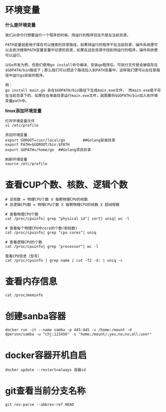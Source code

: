 # 环境变量

**什么是环境变量**

```shell
我们从命令行想要运行一个程序的时候，待运行的程序往往不是在当前目录。

PATH变量就是用于保存可以搜索的目录路径，如果待运行的程序不在当前目录，操作系统便可以去依次搜索PATH变量变量中记录的目录，如果在这些目录中找到待运行的程序，操作系统便可以运行。

以Go开发为例，但我们使用go install命令编译、安装go程序后，可执行文件是会被保存在$GOPATH/bin路径下；那么我们可以把这个路径加入到PATH变量中，这样我们便可以在任意路径中运行go安装的程序。

例：
go install main.go 会在$GOPATH/bin路径下生成main.exe文件， 而main.exe是不存在当前目录下的，如果在在单曲目录运行main.exe文件，就需要将$GOPATH/bin加入到环境变量path中。
```



**linux添加环境变量**

```shell
打开环境变量文件
vi /etc/profile

添加环境变量
export GOROOT=/usr/local/go        ##Golang安装目录
export PATH=$GOROOT/bin:$PATH
export GOPATH=/home/go  ##Golang项目目录

刷新环境变量
source /etc/profile
```



# 查看CUP个数、核数、逻辑个数

```shell
# 总核数 = 物理CPU个数 X 每颗物理CPU的核数 
# 总逻辑CPU数 = 物理CPU个数 X 每颗物理CPU的核数 X 超线程数

# 查看物理CPU个数
cat /proc/cpuinfo| grep "physical id"| sort| uniq| wc -l

# 查看每个物理CPU中core的个数(即核数)
cat /proc/cpuinfo| grep "cpu cores"| uniq

# 查看逻辑CPU的个数
cat /proc/cpuinfo| grep "processor"| wc -l

查看CPU信息（型号）
cat /proc/cpuinfo | grep name | cut -f2 -d: | uniq -c
```



# 查看内存信息

```shell
cat /proc/meminfo
```



# 创建sanba容器

```shell
docker run -it --name samba -p 445:445 -v /home:/mount -d dperson/samba -u "chj;123456" -s "home;/mount/;yes;no;no;all;user"
```



# docker容器开机自启

```shell
docker update --restart=always 容器id
```



# git查看当前分支名称

```shell
git rev-parse --abbrev-ref HEAD
```

